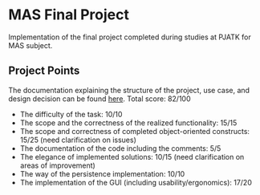 # MAS Final Project

Implementation of the final project completed during studies at PJATK for MAS subject.

## Project Points

The documentation explaining the structure of the project, use case, and design decision can be found [here](https://github.com/andoniiev/MAS_FINAL/blob/main/MAS_Documentation.pdf).
Total score: 82/100
- The difficulty of the task: 10/10
- The scope and the correctness of the realized functionality: 15/15
- The scope and correctness of completed object-oriented constructs: 15/25 (need clarification on issues)
- The documentation of the code including the comments: 5/5
- The elegance of implemented solutions: 10/15 (need clarification on areas of improvement)
- The way of the persistence implementation: 10/10
- The implementation of the GUI (including usability/ergonomics): 17/20


